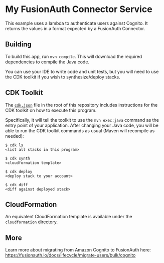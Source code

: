 # My FusionAuth Connector Service

This example uses a lambda to authenticate users against Cognito. It returns the values in a format expected by a FusionAuth Connector.

## Building

To build this app, run `mvn compile`. This will download the required
dependencies to compile the Java code.

You can use your IDE to write code and unit tests, but you will need to use the
CDK toolkit if you wish to synthesize/deploy stacks.

## CDK Toolkit

The [`cdk.json`](./cdk.json) file in the root of this repository includes
instructions for the CDK toolkit on how to execute this program.

Specifically, it will tell the toolkit to use the `mvn exec:java` command as the
entry point of your application. After changing your Java code, you will be able
to run the CDK toolkit commands as usual (Maven will recompile as needed):

    $ cdk ls
    <list all stacks in this program>

    $ cdk synth
    <cloudformation template>

    $ cdk deploy
    <deploy stack to your account>

    $ cdk diff
    <diff against deployed stack>

## CloudFormation

An equivalent CloudFormation template is available under the `cloudformation` directory.

## More

Learn more about migrating from Amazon Cognito to FusionAuth here: https://fusionauth.io/docs/lifecycle/migrate-users/bulk/cognito
